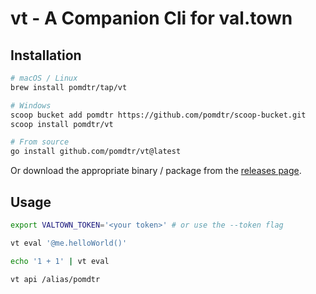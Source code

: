 # vt - A Companion Cli for val.town

## Installation

```bash
# macOS / Linux
brew install pomdtr/tap/vt

# Windows
scoop bucket add pomdtr https://github.com/pomdtr/scoop-bucket.git
scoop install pomdtr/vt

# From source
go install github.com/pomdtr/vt@latest
```

Or download the appropriate binary / package from the [releases page](https://github.com/pomdtr/val/releases/latest).

## Usage

```bash
export VALTOWN_TOKEN='<your token>' # or use the --token flag

vt eval '@me.helloWorld()'

echo '1 + 1' | vt eval

vt api /alias/pomdtr
```
